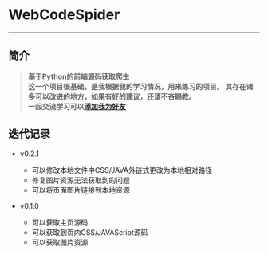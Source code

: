 # WebCodeSpider
- - - 


## 简介
> **基于Python的前端源码获取爬虫
> <br>
> 这一个项目很基础，是我根据我的学习情况，用来练习的项目。
 其存在诸多可以改进的地方，如果有好的建议，还请不吝赐教。
> <br>
> 一起交流学习可以[添加我为好友](https://qm.qq.com/cgi-bin/qm/qr?k=2JTrDtzHsOQySHZVyae_594qJ9OUiZ6R&noverify=0)**

## 迭代记录
  + v0.2.1
    - 可以修改本地文件中CSS/JAVA外链式更改为本地相对路径
    - 修复图片资源无法获取到的问题
    - 可以将页面图片链接到本地资源
    

  + v0.1.0
    - 可以获取主页源码
    - 可以获取到页内CSS/JAVAScript源码
    - 可以获取图片资源

